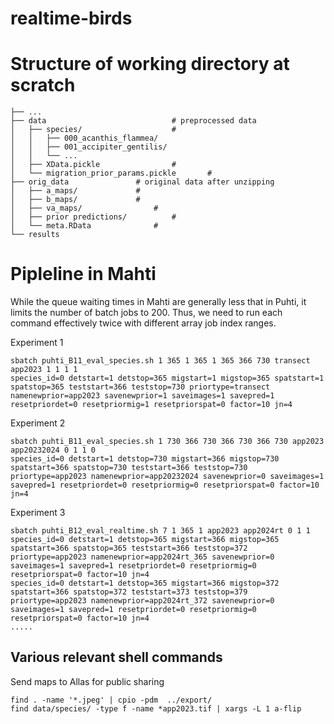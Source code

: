 # realtime-birds

# Structure of working directory at scratch

    ├── ...
    ├── data                      		# preprocessed data
    │   ├── species/          			# 
    │   │   ├── 000_acanthis_flammea/
    │   │   ├── 001_accipiter_gentilis/
    │   │   └── ...
    │   ├── XData.pickle	       		# 
    │   └── migration_prior_params.pickle       # 
    ├── orig_data				# original data after unzipping 
    │   ├── a_maps/				# 
    │   ├── b_maps/				# 
    │   ├── va_maps/				# 
    │   ├── prior predictions/			# 
    │   └── meta.RData     			# 
    └── results

# Pipleline in Mahti

While the queue waiting times in Mahti are generally less that in Puhti, it limits the number of batch jobs to 200. Thus, we need to run each command effectively twice with different array job index ranges.

Experiment 1
```console
sbatch puhti_B11_eval_species.sh 1 365 1 365 1 365 366 730 transect app2023 1 1 1 1
species_id=0 detstart=1 detstop=365 migstart=1 migstop=365 spatstart=1 spatstop=365 teststart=366 teststop=730 priortype=transect namenewprior=app2023 savenewprior=1 saveimages=1 savepred=1 resetpriordet=0 resetpriormig=1 resetpriorspat=0 factor=10 jn=4
```

Experiment 2
```console
sbatch puhti_B11_eval_species.sh 1 730 366 730 366 730 366 730 app2023 app20232024 0 1 1 0
species_id=0 detstart=1 detstop=730 migstart=366 migstop=730 spatstart=366 spatstop=730 teststart=366 teststop=730 priortype=app2023 namenewprior=app20232024 savenewprior=0 saveimages=1 savepred=1 resetpriordet=0 resetpriormig=0 resetpriorspat=0 factor=10 jn=4
```

Experiment 3
```console
sbatch puhti_B12_eval_realtime.sh 7 1 365 1 app2023 app2024rt 0 1 1
species_id=0 detstart=1 detstop=365 migstart=366 migstop=365 spatstart=366 spatstop=365 teststart=366 teststop=372 priortype=app2023 namenewprior=app2024rt_365 savenewprior=0 saveimages=1 savepred=1 resetpriordet=0 resetpriormig=0 resetpriorspat=0 factor=10 jn=4
species_id=0 detstart=1 detstop=365 migstart=366 migstop=372 spatstart=366 spatstop=372 teststart=373 teststop=379 priortype=app2023 namenewprior=app2024rt_372 savenewprior=0 saveimages=1 savepred=1 resetpriordet=0 resetpriormig=0 resetpriorspat=0 factor=10 jn=4
.....
```

## Various relevant shell commands

Send maps to Allas for public sharing
```console
find . -name '*.jpeg' | cpio -pdm  ../export/
find data/species/ -type f -name *app2023.tif | xargs -L 1 a-flip
```
